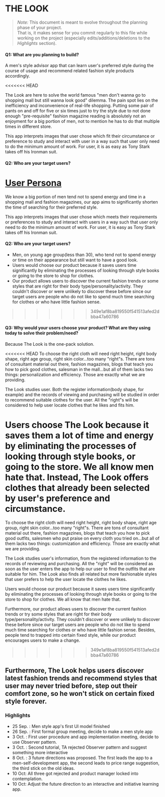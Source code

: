 # THE LOOK

 > _Note:_ This document is meant to evolve throughout the planning phase of your project.    
 > That is, it makes sense for you commit regularly to this file while working on the project (especially edits/additions/deletions to the _Highlights_ section).

#### Q1: What are you planning to build?

A men's style advisor app that can learn user's preferred style during the course of usage and recommend related fashion style products accordingly.

<<<<<<< HEAD

The Look are here to solve the world famous "men don't wanna go to shopping mall but still wanna look good" dilemma. The pain spot lies on the inefficiency and inconvenience of real-life shopping. Putting some pair of pants on and off for five or six times just to try the style due to not done enough "pre-requisite" fashion magazine reading is absolutely not an enjoyment for a big portion of men, not to mention he has to do that multiple times in different store.

This app interprets images that user chose which fit their circumstance or preference to study and interact with user in a way such that user only need to do the minimum amount of work. For user, it is as easy as Tony Stark takes off his Ironman suit.

#### Q2: Who are your target users?

[User Persona](https://drive.google.com/file/d/0B9rhmRtaxtTQc0t2a1V5VjBoZEE/view?usp=sharing)
=======
We know a big portion of men tend not to spend energy and time in a shopping mall and fashion magazines, our app aims to significantly shorten the time of searching for their preferred style.

This app interprets images that user chose which meets their requirements or preferences to study and interact with users in a way such that user only need to do the minimum amount of work. For user, it is easy as Tony Stark takes off his Ironman suit.

#### Q2: Who are your target users?

- Men, on young age group(less than 30), who tend not to spend energy or time on their appearance but still want to have a good look.
- Users would choose our product because it saves users time significantly by eliminating the processes of looking through style books or going to the store to shop for clothes.
- Our product allows users to discover the current fashion trends or some styles that are right for their body type/personality/activity. They couldn't discover or were unlikely to discover these before since our target users are people who do not like to spend much time searching for clothes or who have little fashion sense. 
>>>>>>> 349e1af8ba819550f541513afed2dbba47a60786

#### Q3: Why would your users choose your product? What are they using today to solve their problem/need?

Because The Look is the one-pack solution.

<<<<<<< HEAD
To choose the right cloth will need right height, right body shape, right age group, right skin color...too many "right"s. There are tons of consultant material out there, fashion magazines, blogs that teach you how to pick good clothes, salesman in the mall...but all of them lacks two things: personalization and efficiency. Those are exactly what we are providing.

The Look studies user. Both the register information(body shape, for example) and the records of viewing and purchasing will be studied in order to recommend suitable clothes for the user.  All the "right"s will be considered to help user locate clothes that he likes and fits him.

Users choose The Look because it saves them a lot of time and energy by eliminating the processes of looking through style books, or going to the store. We all know men hate that. Instead, The Look offers clothes that already been selected by user's preference and circumstance. 
=======
To choose the right cloth will need right height, right body shape, right age group, right skin color...too many "right"s. There are tons of consultant material out there, fashion magazines, blogs that teach you how to pick good outfits, salesmen who put praise on every cloth you tried on...but all of them lacks two things: customization and efficiency. Those are exactly what we are providing.

The Look studies user's information, from the registered information to the records of reviewing and purchasing. All the "right" will be considered as soon as the user enters the app to help our user to find the outfits that are suitable for him. The Look also finds all related but more fashionable styles that user prefers to help the user locate the clothes he likes.

Users would choose our product because it saves users time significantly by eliminating the processes of looking through style books or going to the store to shop for clothes. We all know that men hate that.

Furthermore, our product allows users to discover the current fashion trends or try some styles that are right for their body type/personality/activity. They couldn't discover or were unlikely to discover these before since our target users are people who do not like to spend much time searching for clothes or who have little fashion sense. Besides, people tend to trapped into certain fixed style, while our product encourages users to make a change.
>>>>>>> 349e1af8ba819550f541513afed2dbba47a60786

Furthermore, The Look helps users discover latest fashion trends and recommend styles that user may never tried before, step out their comfort zone, so he won't stick on certain fixed style forever.
----

### Highlights

* 25 Sep. : Men style app's first UI model finished
* 26 Sep. : First formal group meeting, decide to make a men style app
* 3 Oct. : First user procedure and app implementation meeting, decide to use Observer pattern.
* 3 Oct. : Second tutorial, TA rejected Observer pattern and suggest something more interactive
* 8 Oct. : 3 future directions was proposed. The first leads the app to a men-self-development app, the second leads to price range suggestion, the third stick on the old ideas. 
* 10 Oct: All three got rejected and product manager locked into contemplation.
* 10 Oct: Adjust the future direction to an interactive and initiative learning app.

